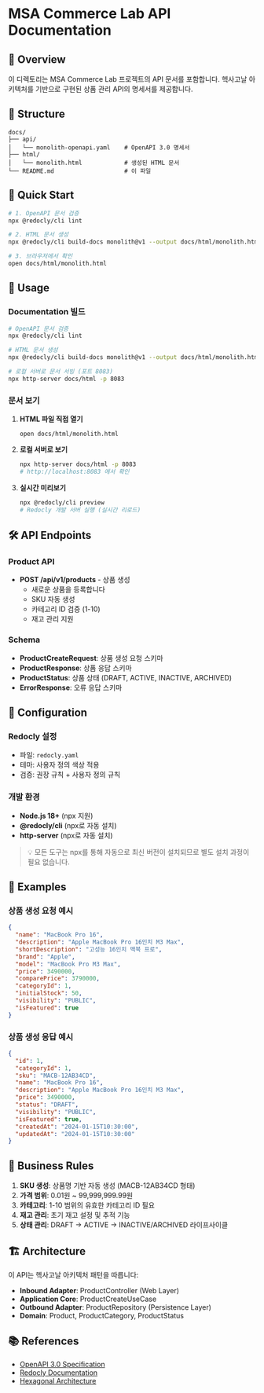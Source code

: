# MSA Commerce Lab API Documentation

## 📖 Overview

이 디렉토리는 MSA Commerce Lab 프로젝트의 API 문서를 포함합니다. 
헥사고날 아키텍처를 기반으로 구현된 상품 관리 API의 명세서를 제공합니다.

## 📁 Structure

```
docs/
├── api/
│   └── monolith-openapi.yaml    # OpenAPI 3.0 명세서
├── html/
│   └── monolith.html            # 생성된 HTML 문서
└── README.md                    # 이 파일
```

## 🚀 Quick Start

```bash
# 1. OpenAPI 문서 검증
npx @redocly/cli lint

# 2. HTML 문서 생성
npx @redocly/cli build-docs monolith@v1 --output docs/html/monolith.html

# 3. 브라우저에서 확인
open docs/html/monolith.html
```

## 🚀 Usage

### Documentation 빌드

```bash
# OpenAPI 문서 검증
npx @redocly/cli lint

# HTML 문서 생성
npx @redocly/cli build-docs monolith@v1 --output docs/html/monolith.html

# 로컬 서버로 문서 서빙 (포트 8083)
npx http-server docs/html -p 8083
```

### 문서 보기

1. **HTML 파일 직접 열기**
   ```
   open docs/html/monolith.html
   ```

2. **로컬 서버로 보기**
   ```bash
   npx http-server docs/html -p 8083
   # http://localhost:8083 에서 확인
   ```

3. **실시간 미리보기**
   ```bash
   npx @redocly/cli preview
   # Redocly 개발 서버 실행 (실시간 리로드)
   ```

## 🛠 API Endpoints

### Product API

- **POST /api/v1/products** - 상품 생성
  - 새로운 상품을 등록합니다
  - SKU 자동 생성
  - 카테고리 ID 검증 (1-10)
  - 재고 관리 지원

### Schema

- **ProductCreateRequest**: 상품 생성 요청 스키마
- **ProductResponse**: 상품 응답 스키마
- **ProductStatus**: 상품 상태 (DRAFT, ACTIVE, INACTIVE, ARCHIVED)
- **ErrorResponse**: 오류 응답 스키마

## 🔧 Configuration

### Redocly 설정

- 파일: `redocly.yaml`
- 테마: 사용자 정의 색상 적용
- 검증: 권장 규칙 + 사용자 정의 규칙

### 개발 환경

- **Node.js 18+** (npx 지원)
- **@redocly/cli** (npx로 자동 설치)
- **http-server** (npx로 자동 설치)

> 💡 모든 도구는 npx를 통해 자동으로 최신 버전이 설치되므로 별도 설치 과정이 필요 없습니다.

## 📝 Examples

### 상품 생성 요청 예시

```json
{
  "name": "MacBook Pro 16",
  "description": "Apple MacBook Pro 16인치 M3 Max",
  "shortDescription": "고성능 16인치 맥북 프로",
  "brand": "Apple",
  "model": "MacBook Pro M3 Max",
  "price": 3490000,
  "comparePrice": 3790000,
  "categoryId": 1,
  "initialStock": 50,
  "visibility": "PUBLIC",
  "isFeatured": true
}
```

### 상품 생성 응답 예시

```json
{
  "id": 1,
  "categoryId": 1,
  "sku": "MACB-12AB34CD",
  "name": "MacBook Pro 16",
  "description": "Apple MacBook Pro 16인치 M3 Max",
  "price": 3490000,
  "status": "DRAFT",
  "visibility": "PUBLIC",
  "isFeatured": true,
  "createdAt": "2024-01-15T10:30:00",
  "updatedAt": "2024-01-15T10:30:00"
}
```

## 🎯 Business Rules

1. **SKU 생성**: 상품명 기반 자동 생성 (MACB-12AB34CD 형태)
2. **가격 범위**: 0.01원 ~ 99,999,999.99원
3. **카테고리**: 1-10 범위의 유효한 카테고리 ID 필요
4. **재고 관리**: 초기 재고 설정 및 추적 기능
5. **상태 관리**: DRAFT → ACTIVE → INACTIVE/ARCHIVED 라이프사이클

## 🏗 Architecture

이 API는 헥사고날 아키텍처 패턴을 따릅니다:

- **Inbound Adapter**: ProductController (Web Layer)
- **Application Core**: ProductCreateUseCase
- **Outbound Adapter**: ProductRepository (Persistence Layer)
- **Domain**: Product, ProductCategory, ProductStatus

## 📚 References

- [OpenAPI 3.0 Specification](https://swagger.io/specification/)
- [Redocly Documentation](https://redocly.com/docs/)
- [Hexagonal Architecture](https://alistair.cockburn.us/hexagonal-architecture/)